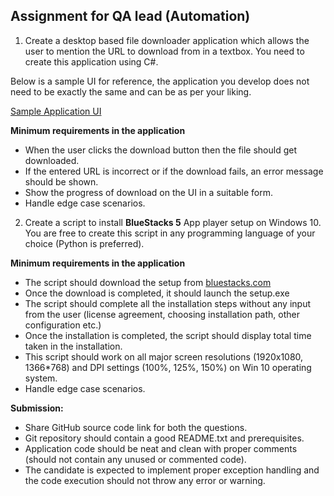 
## **Assignment for QA lead (Automation)**

1. Create a desktop based file downloader application which allows the user to mention the URL to download from in a textbox. You need to create this application using C#.

Below is a sample UI for reference, the application you develop does not need to be exactly the same and can be as per your liking.

[Sample Application UI](http://cdn-bgp.bluestacks.com/automation/assignment.PNG)

**Minimum requirements in the application**

- When the user clicks the download button then the file should get downloaded.
- If the entered URL is incorrect or if the download fails, an error message should be shown.
- Show the progress of download on the UI in a suitable form.
- Handle edge case scenarios.

2. Create a script to install **BlueStacks 5** App player setup on Windows 10. You are free to create this script in any programming language of your choice (Python is preferred).

**Minimum requirements in the application**

- The script should download the setup from [bluestacks.com](https://www.bluestacks.com/)
- Once the download is completed, it should launch the setup.exe
- The script should complete all the installation steps without any input from the user (license agreement, choosing installation path, other configuration etc.)
- Once the installation is completed, the script should display total time taken in the installation.
- This script should work on all major screen resolutions (1920x1080, 1366\*768) and DPI settings (100%, 125%, 150%) on Win 10 operating system.
- Handle edge case scenarios.

**Submission:**

- Share GitHub source code link for both the questions.
- Git repository should contain a good README.txt​ and prerequisites.
- Application code should be neat and clean with proper comments (should not contain any unused or commented code).
- The candidate is expected to implement proper exception handling and the code execution should not throw any error or warning.
